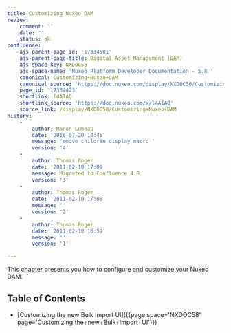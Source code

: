 ```yaml
---
title: Customizing Nuxeo DAM
review:
    comment: ''
    date: ''
    status: ok
confluence:
    ajs-parent-page-id: '17334501'
    ajs-parent-page-title: Digital Asset Management (DAM)
    ajs-space-key: NXDOC58
    ajs-space-name: 'Nuxeo Platform Developer Documentation - 5.8 '
    canonical: Customizing+Nuxeo+DAM
    canonical_source: 'https://doc.nuxeo.com/display/NXDOC58/Customizing+Nuxeo+DAM'
    page_id: '17334423'
    shortlink: l4AIAQ
    shortlink_source: 'https://doc.nuxeo.com/x/l4AIAQ'
    source_link: /display/NXDOC58/Customizing+Nuxeo+DAM
history:
    - 
        author: Manon Lumeau
        date: '2016-07-20 14:45'
        message: 'emove children display macro '
        version: '4'
    - 
        author: Thomas Roger
        date: '2011-02-10 17:09'
        message: Migrated to Confluence 4.0
        version: '3'
    - 
        author: Thomas Roger
        date: '2011-02-10 17:08'
        message: ''
        version: '2'
    - 
        author: Thomas Roger
        date: '2011-02-10 16:59'
        message: ''
        version: '1'

---
```

This chapter presents you how to configure and customize your Nuxeo DAM.

## Table of Contents

*   [Customizing the new Bulk Import UI]({{page space='NXDOC58' page='Customizing the+new+Bulk+Import+UI'}})